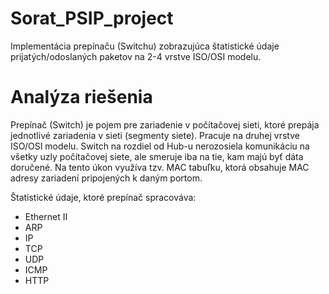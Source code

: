 # Sorat_PSIP_project
Implementácia prepínaču (Switchu) zobrazujúca štatistické údaje prijatých/odoslaných paketov na 2-4 vrstve ISO/OSI modelu.

# Analýza riešenia
Prepínač (Switch) je pojem pre zariadenie v počítačovej sieti, ktoré prepája jednotlivé zariadenia 
v sieti (segmenty siete). Pracuje na druhej vrstve ISO/OSI modelu. Switch na rozdiel od Hub-u 
nerozosiela komunikáciu na všetky uzly počítačovej siete, ale smeruje iba na tie, kam majú byť dáta 
doručené. Na tento úkon využíva tzv. MAC tabuľku, ktorá obsahuje MAC adresy zariadení pripojených 
k daným portom.

Štatistické údaje, ktoré prepínač spracováva:
- Ethernet II
- ARP
- IP
- TCP
- UDP
- ICMP
- HTTP
